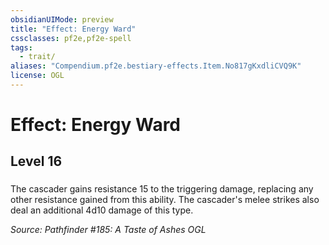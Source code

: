 ```yaml
---
obsidianUIMode: preview
title: "Effect: Energy Ward"
cssclasses: pf2e,pf2e-spell
tags:
  - trait/
aliases: "Compendium.pf2e.bestiary-effects.Item.No817gKxdliCVQ9K"
license: OGL
---
```

# Effect: Energy Ward
## Level 16
### 






The cascader gains resistance 15 to the triggering damage, replacing any other resistance gained from this ability. The cascader's melee strikes also deal an additional 4d10 damage of this type.

*Source: Pathfinder #185: A Taste of Ashes*
*OGL*
